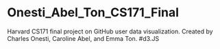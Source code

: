 # Onesti_Abel_Ton_CS171_Final
Harvard CS171 final project on GitHub user data visualization.  Created by Charles Onesti, Caroline Abel, and Emma Ton. #d3.JS 

